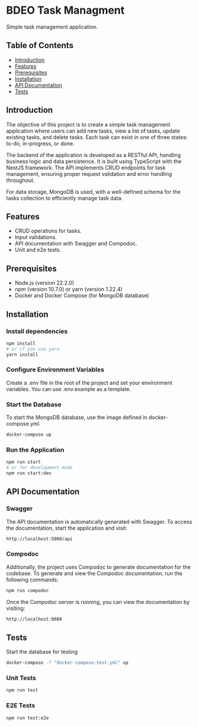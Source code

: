 # BDEO Task Managment

Simple task management application.

## Table of Contents
- [Introduction](#introduction)
- [Features](#features)
- [Prerequisites](#prerequisites)
- [Installation](#installation)
- [API Documentation](#api-documentation)
- [Tests](#tests)


## Introduction
The objective of this project is to create a simple task management application where users can add new tasks, view a list of tasks, update existing tasks, and delete tasks. Each task can exist in one of three states: to-do, in-progress, or done.

The backend of the application is developed as a RESTful API, handling business logic and data persistence. It is built using TypeScript with the NestJS framework. The API implements CRUD endpoints for task management, ensuring proper request validation and error handling throughout.

For data storage, MongoDB is used, with a well-defined schema for the tasks collection to efficiently manage task data.

## Features
- CRUD operations for tasks.
- Input validations.
- API documentation with Swagger and Compodoc.
- Unit and e2e tests.

## Prerequisites
- Node.js (version 22.2.0)
- npm (version 10.7.0) or yarn (version 1.22.4)
- Docker and Docker Compose (for MongoDB database)

## Installation

### Install dependencies
```bash
npm install
# or if you use yarn
yarn install
```

### Configure Environment Variables
Create a .env file in the root of the project and set your environment variables. You can use .env.example as a template.

### Start the Database
To start the MongoDB database, use the image defined in docker-compose.yml.
```bash
docker-compose up
```

### Run the Application
```bash
npm run start
# or for development mode
npm run start:dev
```

## API Documentation

### Swagger
The API documentation is automatically generated with Swagger. To access the documentation, start the application and visit:
```bash
http://localhost:5000/api
```

### Compodoc
Additionally, the project uses Compodoc to generate documentation for the codebase. To generate and view the Compodoc documentation, run the following commands:

```bash
npm run compodoc
```

Once the Compodoc server is running, you can view the documentation by visiting:
```bash
http://localhost:8080
```


## Tests
Start the database for testing
```bash
docker-compose -f "docker-compose-test.yml" up
```

### Unit Tests
```bash
npm run test
```

### E2E Tests
```bash
npm run test:e2e
```